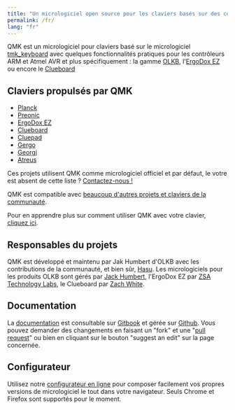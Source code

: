 ```yaml
---
title: "Un micrologiciel open source pour les claviers basés sur des contrôleurs AVR ou ARM"
permalink: /fr/
lang: "fr"
---
```

QMK est un micrologiciel pour claviers basé sur le micrologiciel [tmk_keyboard](https://github.com/tmk/tmk_keyboard) avec quelques fonctionnalités pratiques pour les contrôleurs ARM et Atmel AVR et plus spécifiquement : la gamme [OLKB](https://olkb.com), l'[ErgoDox EZ](https://www.ergodox-ez.com) ou encore le [Clueboard](https://clueboard.co)

## Claviers propulsés par QMK

* [Planck](https://github.com/qmk/qmk_firmware/blob/master/keyboards/planck/)
* [Preonic](https://github.com/qmk/qmk_firmware/blob/master/keyboards/preonic/)
* [ErgoDox EZ](https://github.com/qmk/qmk_firmware/blob/master/keyboards/ergodox_ez/)
* [Clueboard](https://github.com/qmk/qmk_firmware/blob/master/keyboards/clueboard/)
* [Cluepad](https://github.com/qmk/qmk_firmware/blob/master/keyboards/clueboard/17/)
* [Gergo](https://qmk.fm/keyboards/gergo/)
* [Georgi](https://qmk.fm/keyboards/georgi/)
* [Atreus](https://github.com/qmk/qmk_firmware/blob/master/keyboards/atreus/)

Ces projets utilisent QMK comme micrologiciel officiel et par défaut, le votre est absent de cette liste ? [Contactez-nous !](https://github.com/qmk/qmk.fm/issues/new)

QMK est compatible avec [beaucoup d'autres projets et claviers de la communauté](/keyboards/).

Pour en apprendre plus sur comment utiliser QMK avec votre clavier, [cliquez ici](/powered/).

## Responsables du projets

QMK est développé et maintenu par Jak Humbert d'OLKB avec les contributions de la communauté, et bien sûr, [Hasu](https://github.com/tmk). Les micrologiciels pour les produits OLKB sont gérés par [Jack Humbert](https://github.com/jackhumbert), l'ErgoDox EZ par [ZSA Technology Labs](https://github.com/zsa), le Clueboard par [Zach White](https://github.com/skullydazed).

## Documentation

La [documentation](https://docs.qmk.fm) est consultable sur [Gitbook](https://www.gitbook.com/book/qmk/firmware/details) et gérée sur [Github](https://github.com/qmk/qmk_firmware/tree/master/docs). Vous pouvez demander des changements en faisant un "fork" et une "[pull request](https://github.com/qmk/qmk_firmware/pulls)" ou bien en cliquant sur le bouton "suggest an edit" sur la page concernée.

## Configurateur

Utilisez notre [configurateur en ligne](https://config.qmk.fm) pour composer facilement vos propres versions de micrologiciel le tout dans votre navigateur. Seuls Chrome et Firefox sont supportés pour le moment.
